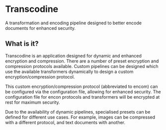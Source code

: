 # Transcodine

A transformation and encoding pipeline designed to better encode documents for
enhanced security.

## What is it?

Transcodine is an application designed for dynamic and enhanced encryption and
compression. There are a number of preset encryption and compression protocols
available. Custom pipelines can be designed which use the available transformers
dynamically to design a custom encryption/compression protocol.

This custom encryption/compression protocol (abbreviated to encom) can be
configured via the configuration file, allowing for enhanced security. The
configuration file for encon protocols and transformers will be encrypted at
rest for maximum security.

Due to the availability of dynamic pipelines, specialised presets can be defined
for different use cases. For example, images can be compressed with a different
protocol, and text documents with another.
